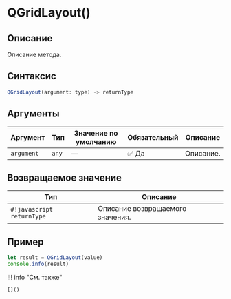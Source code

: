 # QGridLayout()

## Описание
Описание метода.

## Синтаксис
```javascript
QGridLayout(argument: type) -> returnType
```

## Аргументы
| Аргумент        | Тип            | Значение по умолчанию | Обязательный | Описание                          |
|-----------------|------------------|------------------------|--------------|-----------------------------------|
| `argument`        | `any`   | —                      | :white_check_mark: Да         | Описание.    |

## Возвращаемое значение
| Тип     | Описание                                                                 |
|---------|--------------------------------------------------------------------------|
| `#!javascript returnType`  | Описание возвращаемого значения. |

## Пример
```javascript linenums="1"
let result = QGridLayout(value)
console.info(result)
```

!!! info "См. также"

    []()

